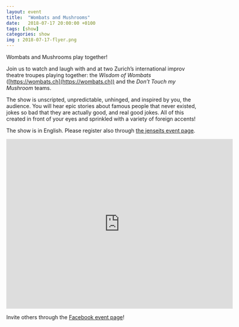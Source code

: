 ```yaml
---
layout: event
title:  "Wombats and Mushrooms"
date:   2018-07-17 20:00:00 +0100
tags: [show]
categories: show
img : 2018-07-17-flyer.png
---
```

Wombats and Mushrooms play together!
<!--more-->
Join us to watch and laugh with and at two Zurich’s international improv theatre troupes playing together:
the *Wisdom of Wombats* ([https://wombats.ch](https://wombats.ch)) and the *Don’t Touch my Mushroom* teams.

The show is unscripted, unpredictable, unhinged, and inspired by you, the audience. You will hear epic stories about famous people that never existed, jokes so bad that they are actually good, and real good jokes. All of this created in front of your eyes and sprinkled with a variety of foreign accents!

The show is in English. Please register also through
[the jenseits event page](https://jenseitsimviadukt.ch/event/improtheater-wombats-and-mushrooms/).

<iframe src="https://www.google.com/maps/embed?pb=!1m18!1m12!1m3!1d2701.3164958683724!2d8.52006681583793!3d47.38625731116593!2m3!1f0!2f0!3f0!3m2!1i1024!2i768!4f13.1!3m3!1m2!1s0x47900a15619f4fa9%3A0x124e7e779b279679!2sjenseits+im+Viadukt!5e0!3m2!1sen!2sch!4v1529147583692" width="600" height="450" frameborder="0" style="border:0" allowfullscreen></iframe>

Invite others through the [Facebook event page](https://www.facebook.com/events/548528918877133/?ti=as)!
